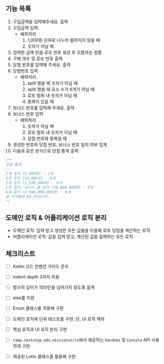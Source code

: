 ## 기능 목록

1. 구입금액을 입력해주세요. 출력
2. 구입금액 입력
   - 예외처리
     1. 1,000원 단위로 나누어 떨어지지 않을 때
     2. 숫자가 아닐 때
3. 입력한 금액 만큼 로또 번호 생성 후 오름차순 정렬
4. 구매 갯수 및 로또 번호 출력
5. 당첨 번호를 입력해 주세요. 출력
6. 당첨번호 입력
   - 예외처리
     1. split 했을 때 숫자가 아닐 때
     2. split 했을 때 요소 수가 6개가 아닐 때
     3. 로또 범위 내 숫자가 아닐 때
     4. 중복이 있을 때
7. 보너스 번호를 입력해 주세요. 출력
8. 보너스 번호 입력
   - 예외처리
     1. 숫자가 아닐 때
     2. 로또 범위 내 숫자가 아닐 때
     3. 당첨 번호와 중복일 때
9. 생성한 번호와 당첨 번호, 보너스 번호 일치 여부 집계
10. 다음과 같은 양식으로 당첨 통계 출력
```kotlin
/**
당첨 통계
---
3개 일치 (5,000원) - 1개
4개 일치 (50,000원) - 0개
5개 일치 (1,500,000원) - 0개
5개 일치, 보너스 볼 일치 (30,000,000원) - 0개
6개 일치 (2,000,000,000원) - 0개
총 수익률은 62.5%입니다.
*/
```
## 도메인 로직 & 어플리케이션 로직 분리

- 도메인 로직: 입력 받고 생성한 모든 값들을 이용해 로또 당첨을 계산하는 로직
- 어플리케이션 로직: 값을 입력 받고, 계산된 값을 출력하는 모든 로직


## 체크리스트
- [ ] Kotlin 코드 컨벤션 가이드 준수
- [ ] indent depth 2까지 허용
- [ ] 함수의 길이가 15라인을 넘어가지 않도록 설계
- [ ] else를 지양
- [ ] Enum 클래스를 적용해 구현
- [ ] 도메인 로직에 단위 테스트를 구현. 단, UI 로직 제외
- [ ] 핵심 로직과 UI 로직 분리 구현
- [ ] `camp.nextstep.edu.missionutils`에서 제공하는 `Randoms` 및 `Console` API 사용하여 구현
- [ ] 제공된 Lotto 클래스를 활용해 구현

